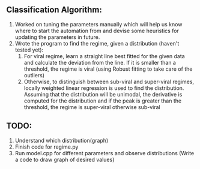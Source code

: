 ## Classification Algorithm:
1. Worked on tuning the parameters manually which will help us know where to start the automation from and devise some heuristics for updating the parameters in future.
2. Wrote the program to find the regime, given a distribution (haven't tested yet):
    1. For viral regime, learn a straight line best fitted for the given data and calculate the deviation from the line. If it is smaller than a threshold, the regime is viral (using Robust fitting to take care of the outliers)
    2. Otherwise, to distinguish between sub-viral and super-viral regimes, locally weighted linear regression is used to find the distribution. Assuming that the distribution will be unimodal, the derivative is computed for the distribution and if the peak is greater than the threshold, the regime is super-viral otherwise sub-viral

## TODO:
1. Understand which distribution(graph)
2. Finish code for regime.py
3. Run model.cpp for different parameters and observe distributions (Write a code to draw graph of desired values)